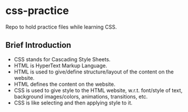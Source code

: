 # css-practice
Repo to hold practice files while learning CSS.

## Brief Introduction 
- CSS stands for Cascading Style Sheets.
- HTML is HyperText Markup Language.
- HTML is used to give/define structure/layout of the content on the website.
- HTML defines the content on the website.
- CSS is used to give style to the HTML website, w.r.t. font/style of text, background images/colors, animations, transitions, etc.
- CSS is like selecting and then applying style to it.
